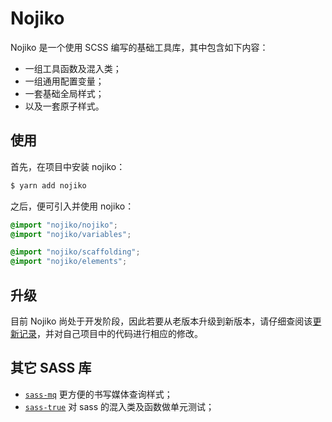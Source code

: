 Nojiko
=======

Nojiko 是一个使用 SCSS 编写的基础工具库，其中包含如下内容：

- 一组工具函数及混入类；
- 一组通用配置变量；
- 一套基础全局样式；
- 以及一套原子样式。

## 使用

首先，在项目中安装 nojiko：

```bash
$ yarn add nojiko
```

之后，便可引入并使用 nojiko：

```scss
@import "nojiko/nojiko";
@import "nojiko/variables";

@import "nojiko/scaffolding";
@import "nojiko/elements";
```

## 升级

目前 Nojiko 尚处于开发阶段，因此若要从老版本升级到新版本，请仔细查阅该[更新记录](https://github.com/BiosSun/nojiko/blob/master/CHANGELOG.md)，并对自己项目中的代码进行相应的修改。


## 其它 SASS 库

- [`sass-mq`](https://github.com/sass-mq/sass-mq) 更方便的书写媒体查询样式；
- [`sass-true`](https://github.com/oddbird/true) 对 sass 的混入类及函数做单元测试；